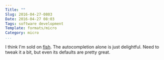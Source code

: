 ```yaml
---
Title: ""
Slug: 2016-04-27-0803
Date: 2016-04-27 08:03
Tags: software development
Template: formats/micro
Category: micro
...
```


I think I'm sold on [fish]. The autocompletion alone is just delightful. Need to tweak it a bit, but even its defaults are pretty great.

[fish]: http://fishshell.com/docs/current/tutorial.html

